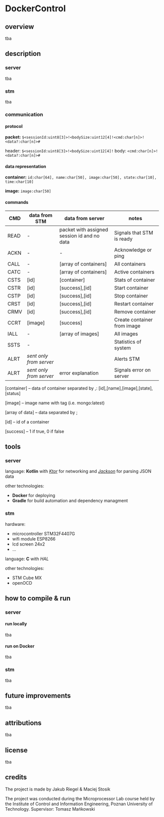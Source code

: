 # DockerControl

## overview
tba

## description
### server
tba

### stm
tba

### communication
#### protocol
**packet:** `$<sessionId:uint8[3]>!<bodySize:uint12[4]!<cmd:char[n]>!<data?:char[n]>#`

header: `$<sessionId:uint8[3]>!<bodySize:uint12[4]!` body: `<cmd:char[n]>!<data?:char[n]>#`

#### data representation
**container:** `id:char[64], name:char[50], image:char[50], state:char[10], time:char[10]`

**image:** `image:char[50]`

#### commands
| CMD | data from STM | data from server | notes|
|-----|---------------|------------------|------|
| READ | - | packet with assigned session id and no data | Signals that STM is ready |
| ACKN | - | - | Acknowledge or ping |
| CALL | - | [array of containers] | All containers |
| CATC | - | [array of containers] | Active containers |
| CSTS | [id] | [container] | Stats of container |
| CSTR | [id] | [success],[id] | Start container |
| CSTP | [id] | [success],[id] | Stop container |
| CRST | [id] | [success],[id] | Restart container |
| CRMV | [id] | [success],[id] | Remove container |
| CCRT | [image] | [success] | Create container from image |
| IALL | - | [array of images] | All images |
| SSTS | - | | Statistics of system |
| ALRT | *sent only from server* | | Alerts STM |
| ALRT | *sent only from server* | error explanation | Signals error on server |

[container] – data of container separated by ,: [id],[name],[image],[state],[status]

[image] – image name with tag (i.e. mongo:latest)

[array of data] – data separated by ;

[id] – id of a container

[success] – 1 if true, 0 if false


## tools
### server
language:  **Kotlin** with [*Ktor*](https://ktor.io/) for networking and [*Jackson*](https://github.com/FasterXML/jackson) for parsing JSON data

other technologies:
* **Docker** for deploying
* **Gradle** for build automation and dependency managment

### stm
hardware: 
* microcontroller STM32F4407G
* wifi module ESP8266
* lcd screen 24x2
* ...

language:  **C** with *HAL*

other technologies:
* STM Cube MX
* openOCD

## how to compile & run

### server
#### run locally
tba
#### run on Docker
tba

### stm
tba

## future improvements
tba

## attributions
tba

## license
tba

## credits
The project is made by Jakub Riegel & Maciej Stosik

The project was conducted during the Microprocessor Lab course held by the Institute of Control and Information Engineering, Poznan University of Technology. Supervisor: Tomasz Mańkowski
